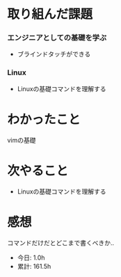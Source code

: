 # 取り組んだ課題
### エンジニアとしての基礎を学ぶ
* ブラインドタッチができる
### Linux
* Linuxの基礎コマンドを理解する
# わかったこと
vimの基礎
# 次やること
* Linuxの基礎コマンドを理解する
# 感想
コマンドだけだとどこまで書くべきか.. 
* 今日: 1.0h
* 累計: 161.5h
